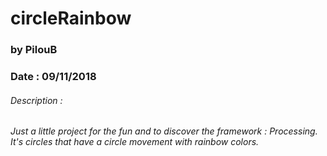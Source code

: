 # circleRainbow
### by PilouB
### Date : 09/11/2018
###### *Description :*
###### Just a little project for the fun and to discover the framework : Processing. It's circles that have a circle movement with rainbow colors.

